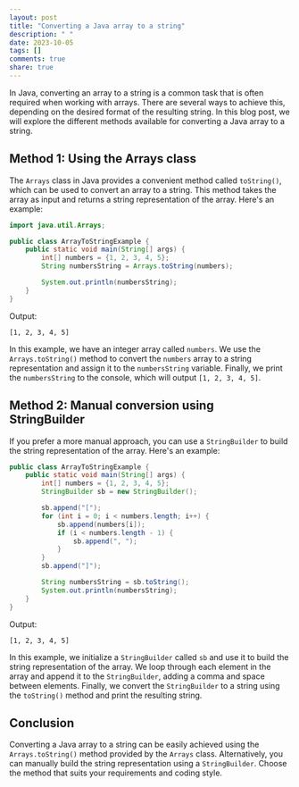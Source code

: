 ```yaml
---
layout: post
title: "Converting a Java array to a string"
description: " "
date: 2023-10-05
tags: []
comments: true
share: true
---
```


In Java, converting an array to a string is a common task that is often required when working with arrays. There are several ways to achieve this, depending on the desired format of the resulting string. In this blog post, we will explore the different methods available for converting a Java array to a string.

## Method 1: Using the Arrays class

The `Arrays` class in Java provides a convenient method called `toString()`, which can be used to convert an array to a string. This method takes the array as input and returns a string representation of the array. Here's an example:

```java
import java.util.Arrays;

public class ArrayToStringExample {
    public static void main(String[] args) {
        int[] numbers = {1, 2, 3, 4, 5};
        String numbersString = Arrays.toString(numbers);

        System.out.println(numbersString);
    }
}
```

Output:
```
[1, 2, 3, 4, 5]
```

In this example, we have an integer array called `numbers`. We use the `Arrays.toString()` method to convert the `numbers` array to a string representation and assign it to the `numbersString` variable. Finally, we print the `numbersString` to the console, which will output `[1, 2, 3, 4, 5]`.

## Method 2: Manual conversion using StringBuilder

If you prefer a more manual approach, you can use a `StringBuilder` to build the string representation of the array. Here's an example:

```java
public class ArrayToStringExample {
    public static void main(String[] args) {
        int[] numbers = {1, 2, 3, 4, 5};
        StringBuilder sb = new StringBuilder();

        sb.append("[");
        for (int i = 0; i < numbers.length; i++) {
            sb.append(numbers[i]);
            if (i < numbers.length - 1) {
                sb.append(", ");
            }
        }
        sb.append("]");

        String numbersString = sb.toString();
        System.out.println(numbersString);
    }
}
```

Output:
```
[1, 2, 3, 4, 5]
```

In this example, we initialize a `StringBuilder` called `sb` and use it to build the string representation of the array. We loop through each element in the array and append it to the `StringBuilder`, adding a comma and space between elements. Finally, we convert the `StringBuilder` to a string using the `toString()` method and print the resulting string.

## Conclusion

Converting a Java array to a string can be easily achieved using the `Arrays.toString()` method provided by the `Arrays` class. Alternatively, you can manually build the string representation using a `StringBuilder`. Choose the method that suits your requirements and coding style.